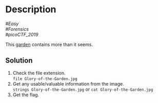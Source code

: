 # Description

_#Easy_<br>
_#Forensics_<br>
_#picoCTF_2019_<br>

This [garden](Glory-of-the-Garden.jpg) contains more than it seems.

## Solution

1. Check the file extension.<br>
   `file Glory-of-the-Garden.jpg`
2. Get any usable/valuable information from the image.<br>
   `strings Glory-of-the-Garden.jpg` or `cat Glory-of-the-Garden.jpg`
3. Get the flag.

